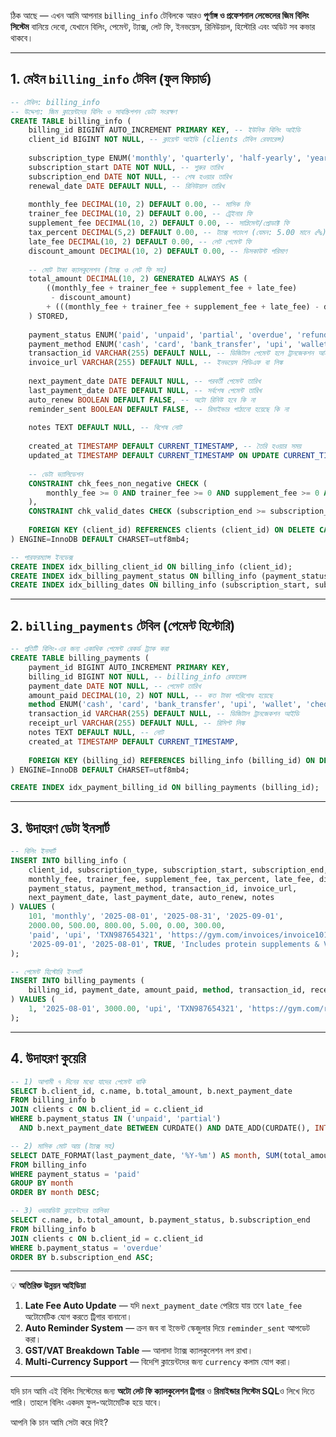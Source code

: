 ঠিক আছে — এখন আমি আপনার `billing_info` টেবিলকে আরও **পূর্ণাঙ্গ ও প্রফেশনাল লেভেলের জিম বিলিং সিস্টেম** বানিয়ে দেবো,
যেখানে বিলিং, পেমেন্ট, ট্যাক্স, লেট ফি, ইনভয়েস, রিনিউয়াল, হিস্টোরি এবং অডিট সব কভার থাকবে।

---

## **1. মেইন `billing_info` টেবিল (ফুল ফিচার্ড)**

```sql
-- টেবিল: billing_info
-- উদ্দেশ্য: জিম ক্লায়েন্টদের বিলিং ও সাবস্ক্রিপশন ডেটা সংরক্ষণ
CREATE TABLE billing_info (
    billing_id BIGINT AUTO_INCREMENT PRIMARY KEY, -- ইউনিক বিলিং আইডি
    client_id BIGINT NOT NULL, -- ক্লায়েন্ট আইডি (clients টেবিল রেফারেন্স)
    
    subscription_type ENUM('monthly', 'quarterly', 'half-yearly', 'yearly', 'custom') NOT NULL, -- সাবস্ক্রিপশনের ধরন
    subscription_start DATE NOT NULL, -- শুরুর তারিখ
    subscription_end DATE NOT NULL, -- শেষ হওয়ার তারিখ
    renewal_date DATE DEFAULT NULL, -- রিনিউয়াল তারিখ
    
    monthly_fee DECIMAL(10, 2) DEFAULT 0.00, -- মাসিক ফি
    trainer_fee DECIMAL(10, 2) DEFAULT 0.00, -- ট্রেইনার ফি
    supplement_fee DECIMAL(10, 2) DEFAULT 0.00, -- সাপ্লিমেন্ট/প্রোডাক্ট ফি
    tax_percent DECIMAL(5,2) DEFAULT 0.00, -- ট্যাক্স শতাংশ (যেমন: 5.00 মানে ৫%)
    late_fee DECIMAL(10, 2) DEFAULT 0.00, -- লেট পেমেন্ট ফি
    discount_amount DECIMAL(10, 2) DEFAULT 0.00, -- ডিসকাউন্ট পরিমাণ
    
    -- মোট টাকা ক্যালকুলেশন (ট্যাক্স ও লেট ফি সহ)
    total_amount DECIMAL(10, 2) GENERATED ALWAYS AS (
        ((monthly_fee + trainer_fee + supplement_fee + late_fee) 
         - discount_amount) 
        + (((monthly_fee + trainer_fee + supplement_fee + late_fee) - discount_amount) * (tax_percent / 100))
    ) STORED,
    
    payment_status ENUM('paid', 'unpaid', 'partial', 'overdue', 'refunded') DEFAULT 'unpaid', -- পেমেন্ট স্ট্যাটাস
    payment_method ENUM('cash', 'card', 'bank_transfer', 'upi', 'wallet', 'cheque') DEFAULT NULL, -- পেমেন্ট মাধ্যম
    transaction_id VARCHAR(255) DEFAULT NULL, -- ডিজিটাল পেমেন্ট হলে ট্রানজেকশন আইডি
    invoice_url VARCHAR(255) DEFAULT NULL, -- ইনভয়েস পিডিএফ বা লিঙ্ক
    
    next_payment_date DATE DEFAULT NULL, -- পরবর্তী পেমেন্ট তারিখ
    last_payment_date DATE DEFAULT NULL, -- সর্বশেষ পেমেন্ট তারিখ
    auto_renew BOOLEAN DEFAULT FALSE, -- অটো রিনিউ হবে কি না
    reminder_sent BOOLEAN DEFAULT FALSE, -- রিমাইন্ডার পাঠানো হয়েছে কি না
    
    notes TEXT DEFAULT NULL, -- বিশেষ নোট
    
    created_at TIMESTAMP DEFAULT CURRENT_TIMESTAMP, -- তৈরি হওয়ার সময়
    updated_at TIMESTAMP DEFAULT CURRENT_TIMESTAMP ON UPDATE CURRENT_TIMESTAMP, -- আপডেট হওয়ার সময়
    
    -- ডেটা ভ্যালিডেশন
    CONSTRAINT chk_fees_non_negative CHECK (
        monthly_fee >= 0 AND trainer_fee >= 0 AND supplement_fee >= 0 AND discount_amount >= 0 AND late_fee >= 0
    ),
    CONSTRAINT chk_valid_dates CHECK (subscription_end >= subscription_start),
    
    FOREIGN KEY (client_id) REFERENCES clients (client_id) ON DELETE CASCADE
) ENGINE=InnoDB DEFAULT CHARSET=utf8mb4;

-- পারফরম্যান্স ইনডেক্স
CREATE INDEX idx_billing_client_id ON billing_info (client_id);
CREATE INDEX idx_billing_payment_status ON billing_info (payment_status);
CREATE INDEX idx_billing_dates ON billing_info (subscription_start, subscription_end);
```

---

## **2. `billing_payments` টেবিল (পেমেন্ট হিস্টোরি)**

```sql
-- প্রতিটি বিলিং-এর জন্য একাধিক পেমেন্ট রেকর্ড ট্র্যাক করা
CREATE TABLE billing_payments (
    payment_id BIGINT AUTO_INCREMENT PRIMARY KEY,
    billing_id BIGINT NOT NULL, -- billing_info রেফারেন্স
    payment_date DATE NOT NULL, -- পেমেন্ট তারিখ
    amount_paid DECIMAL(10, 2) NOT NULL, -- কত টাকা পরিশোধ হয়েছে
    method ENUM('cash', 'card', 'bank_transfer', 'upi', 'wallet', 'cheque') NOT NULL, -- পেমেন্ট মাধ্যম
    transaction_id VARCHAR(255) DEFAULT NULL, -- ডিজিটাল ট্রানজেকশন আইডি
    receipt_url VARCHAR(255) DEFAULT NULL, -- রিসিপ্ট লিঙ্ক
    notes TEXT DEFAULT NULL, -- নোট
    created_at TIMESTAMP DEFAULT CURRENT_TIMESTAMP,
    
    FOREIGN KEY (billing_id) REFERENCES billing_info (billing_id) ON DELETE CASCADE
) ENGINE=InnoDB DEFAULT CHARSET=utf8mb4;

CREATE INDEX idx_payment_billing_id ON billing_payments (billing_id);
```

---

## **3. উদাহরণ ডেটা ইনসার্ট**

```sql
-- বিলিং ইনসার্ট
INSERT INTO billing_info (
    client_id, subscription_type, subscription_start, subscription_end, renewal_date,
    monthly_fee, trainer_fee, supplement_fee, tax_percent, late_fee, discount_amount,
    payment_status, payment_method, transaction_id, invoice_url,
    next_payment_date, last_payment_date, auto_renew, notes
) VALUES (
    101, 'monthly', '2025-08-01', '2025-08-31', '2025-09-01',
    2000.00, 500.00, 800.00, 5.00, 0.00, 300.00,
    'paid', 'upi', 'TXN987654321', 'https://gym.com/invoices/invoice101.pdf',
    '2025-09-01', '2025-08-01', TRUE, 'Includes protein supplements & VIP locker access'
);

-- পেমেন্ট হিস্টোরি ইনসার্ট
INSERT INTO billing_payments (
    billing_id, payment_date, amount_paid, method, transaction_id, receipt_url, notes
) VALUES (
    1, '2025-08-01', 3000.00, 'upi', 'TXN987654321', 'https://gym.com/receipts/receipt101.pdf', 'Full payment for August'
);
```

---

## **4. উদাহরণ কুয়েরি**

```sql
-- 1) আগামী ৭ দিনের মধ্যে যাদের পেমেন্ট বাকি
SELECT b.client_id, c.name, b.total_amount, b.next_payment_date
FROM billing_info b
JOIN clients c ON b.client_id = c.client_id
WHERE b.payment_status IN ('unpaid', 'partial')
  AND b.next_payment_date BETWEEN CURDATE() AND DATE_ADD(CURDATE(), INTERVAL 7 DAY);

-- 2) মাসিক মোট আয় (ট্যাক্স সহ)
SELECT DATE_FORMAT(last_payment_date, '%Y-%m') AS month, SUM(total_amount) AS monthly_revenue
FROM billing_info
WHERE payment_status = 'paid'
GROUP BY month
ORDER BY month DESC;

-- 3) ওভারডিউ ক্লায়েন্টদের তালিকা
SELECT c.name, b.total_amount, b.payment_status, b.subscription_end
FROM billing_info b
JOIN clients c ON b.client_id = c.client_id
WHERE b.payment_status = 'overdue'
ORDER BY b.subscription_end ASC;
```

---

💡 **অতিরিক্ত উন্নয়ন আইডিয়া**

1. **Late Fee Auto Update** — যদি `next_payment_date` পেরিয়ে যায় তবে `late_fee` অটোমেটিক যোগ করতে ট্রিগার বানানো।
2. **Auto Reminder System** — ক্রন জব বা ইভেন্ট স্কেজুলার দিয়ে `reminder_sent` আপডেট করা।
3. **GST/VAT Breakdown Table** — আলাদা ট্যাক্স ক্যালকুলেশন লগ রাখা।
4. **Multi-Currency Support** — বিদেশি ক্লায়েন্টদের জন্য `currency` কলাম যোগ করা।

---

যদি চান আমি এই বিলিং সিস্টেমের জন্য **অটো লেট ফি ক্যালকুলেশন ট্রিগার** ও **রিমাইন্ডার সিস্টেম SQL**ও লিখে দিতে পারি।
তাহলে বিলিং একদম ফুল-অটোমেটিক হয়ে যাবে।

আপনি কি চান আমি সেটা করে দিই?
